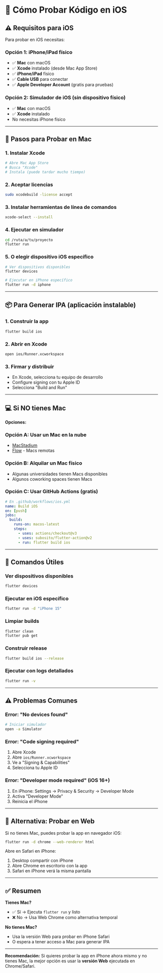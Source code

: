 # 📱 Cómo Probar Kódigo en iOS

## ⚠️ Requisitos para iOS

Para probar en iOS necesitas:

### Opción 1: iPhone/iPad físico
- ✅ **Mac** con macOS
- ✅ **Xcode** instalado (desde Mac App Store)
- ✅ **iPhone/iPad** físico
- ✅ **Cable USB** para conectar
- ✅ **Apple Developer Account** (gratis para pruebas)

### Opción 2: Simulador de iOS (sin dispositivo físico)
- ✅ **Mac** con macOS
- ✅ **Xcode** instalado
- No necesitas iPhone físico

---

## 🚀 Pasos para Probar en Mac

### 1. Instalar Xcode
```bash
# Abre Mac App Store
# Busca "Xcode"
# Instala (puede tardar mucho tiempo)
```

### 2. Aceptar licencias
```bash
sudo xcodebuild -license accept
```

### 3. Instalar herramientas de línea de comandos
```bash
xcode-select --install
```

### 4. Ejecutar en simulador
```bash
cd /ruta/a/tu/proyecto
flutter run
```

### 5. O elegir dispositivo iOS específico
```bash
# Ver dispositivos disponibles
flutter devices

# Ejecutar en iPhone específico
flutter run -d iphone
```

---

## 📦 Para Generar IPA (aplicación instalable)

### 1. Construir la app
```bash
flutter build ios
```

### 2. Abrir en Xcode
```bash
open ios/Runner.xcworkspace
```

### 3. Firmar y distribuir
- En Xcode, selecciona tu equipo de desarrollo
- Configure signing con tu Apple ID
- Selecciona "Build and Run"

---

## 💻 Si NO tienes Mac

**Opciones:**

### Opción A: Usar un Mac en la nube
- [MacStadium](https://www.macstadium.com/)
- [Flow](https://flow.com/) - Macs remotas

### Opción B: Alquilar un Mac físico
- Algunas universidades tienen Macs disponibles
- Algunos coworking spaces tienen Macs

### Opción C: Usar GitHub Actions (gratis)
```yaml
# En .github/workflows/ios.yml
name: Build iOS
on: [push]
jobs:
  build:
    runs-on: macos-latest
    steps:
      - uses: actions/checkout@v3
      - uses: subosito/flutter-action@v2
      - run: flutter build ios
```

---

## 🔧 Comandos Útiles

### Ver dispositivos disponibles
```bash
flutter devices
```

### Ejecutar en iOS específico
```bash
flutter run -d "iPhone 15"
```

### Limpiar builds
```bash
flutter clean
flutter pub get
```

### Construir release
```bash
flutter build ios --release
```

### Ejecutar con logs detallados
```bash
flutter run -v
```

---

## ⚠️ Problemas Comunes

### Error: "No devices found"
```bash
# Iniciar simulador
open -a Simulator
```

### Error: "Code signing required"
1. Abre Xcode
2. Abre `ios/Runner.xcworkspace`
3. Ve a "Signing & Capabilities"
4. Selecciona tu Apple ID

### Error: "Developer mode required" (iOS 16+)
1. En iPhone: Settings → Privacy & Security → Developer Mode
2. Activa "Developer Mode"
3. Reinicia el iPhone

---

## 📱 Alternativa: Probar en Web

Si no tienes Mac, puedes probar la app en navegador iOS:

```bash
flutter run -d chrome --web-renderer html
```

Abre en Safari en iPhone:
1. Desktop compartir con iPhone
2. Abre Chrome en escritorio con la app
3. Safari en iPhone verá la misma pantalla

---

## ✅ Resumen

**Tienes Mac?**
- ✅ Sí → Ejecuta `flutter run` y listo
- ❌ No → Usa Web Chrome como alternativa temporal

**No tienes Mac?**
- Usa la versión Web para probar en iPhone Safari
- O espera a tener acceso a Mac para generar IPA

---

**Recomendación:** Si quieres probar la app en iPhone ahora mismo y no tienes Mac, la mejor opción es usar la **versión Web** ejecutada en Chrome/Safari.

